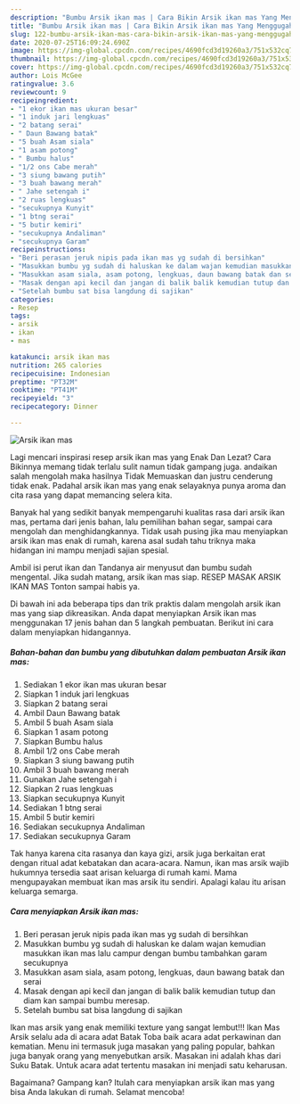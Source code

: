 ```yaml
---
description: "Bumbu Arsik ikan mas | Cara Bikin Arsik ikan mas Yang Menggugah Selera"
title: "Bumbu Arsik ikan mas | Cara Bikin Arsik ikan mas Yang Menggugah Selera"
slug: 122-bumbu-arsik-ikan-mas-cara-bikin-arsik-ikan-mas-yang-menggugah-selera
date: 2020-07-25T16:09:24.690Z
image: https://img-global.cpcdn.com/recipes/4690fcd3d19260a3/751x532cq70/arsik-ikan-mas-foto-resep-utama.jpg
thumbnail: https://img-global.cpcdn.com/recipes/4690fcd3d19260a3/751x532cq70/arsik-ikan-mas-foto-resep-utama.jpg
cover: https://img-global.cpcdn.com/recipes/4690fcd3d19260a3/751x532cq70/arsik-ikan-mas-foto-resep-utama.jpg
author: Lois McGee
ratingvalue: 3.6
reviewcount: 9
recipeingredient:
- "1 ekor ikan mas ukuran besar"
- "1 induk jari lengkuas"
- "2 batang serai"
- " Daun Bawang batak"
- "5 buah Asam siala"
- "1 asam potong"
- " Bumbu halus"
- "1/2 ons Cabe merah"
- "3 siung bawang putih"
- "3 buah bawang merah"
- " Jahe setengah i"
- "2 ruas lengkuas"
- "secukupnya Kunyit"
- "1 btng serai"
- "5 butir kemiri"
- "secukupnya Andaliman"
- "secukupnya Garam"
recipeinstructions:
- "Beri perasan jeruk nipis pada ikan mas yg sudah di bersihkan"
- "Masukkan bumbu yg sudah di haluskan ke dalam wajan kemudian masukkan ikan mas lalu campur dengan bumbu tambahkan garam secukupnya"
- "Masukkan asam siala, asam potong, lengkuas, daun bawang batak dan serai"
- "Masak dengan api kecil dan jangan di balik balik kemudian tutup dan diam kan sampai bumbu meresap."
- "Setelah bumbu sat bisa langdung di sajikan"
categories:
- Resep
tags:
- arsik
- ikan
- mas

katakunci: arsik ikan mas 
nutrition: 265 calories
recipecuisine: Indonesian
preptime: "PT32M"
cooktime: "PT41M"
recipeyield: "3"
recipecategory: Dinner

---
```



![Arsik ikan mas](https://img-global.cpcdn.com/recipes/4690fcd3d19260a3/751x532cq70/arsik-ikan-mas-foto-resep-utama.jpg)

Lagi mencari inspirasi resep arsik ikan mas yang Enak Dan Lezat? Cara Bikinnya memang tidak terlalu sulit namun tidak gampang juga. andaikan salah mengolah maka hasilnya Tidak Memuaskan dan justru cenderung tidak enak. Padahal arsik ikan mas yang enak selayaknya punya aroma dan cita rasa yang dapat memancing selera kita.

Banyak hal yang sedikit banyak mempengaruhi kualitas rasa dari arsik ikan mas, pertama dari jenis bahan, lalu pemilihan bahan segar, sampai cara mengolah dan menghidangkannya. Tidak usah pusing jika mau menyiapkan arsik ikan mas enak di rumah, karena asal sudah tahu triknya maka hidangan ini mampu menjadi sajian spesial.

Ambil isi perut ikan dan Tandanya air menyusut dan bumbu sudah mengental. Jika sudah matang, arsik ikan mas siap. RESEP MASAK ARSIK IKAN MAS Tonton sampai habis ya.


Di bawah ini ada beberapa tips dan trik praktis dalam mengolah arsik ikan mas yang siap dikreasikan. Anda dapat menyiapkan Arsik ikan mas menggunakan 17 jenis bahan dan 5 langkah pembuatan. Berikut ini cara dalam menyiapkan hidangannya.

<!--inarticleads1-->

##### Bahan-bahan dan bumbu yang dibutuhkan dalam pembuatan Arsik ikan mas:

1. Sediakan 1 ekor ikan mas ukuran besar
1. Siapkan 1 induk jari lengkuas
1. Siapkan 2 batang serai
1. Ambil  Daun Bawang batak
1. Ambil 5 buah Asam siala
1. Siapkan 1 asam potong
1. Siapkan  Bumbu halus
1. Ambil 1/2 ons Cabe merah
1. Siapkan 3 siung bawang putih
1. Ambil 3 buah bawang merah
1. Gunakan  Jahe setengah i
1. Siapkan 2 ruas lengkuas
1. Siapkan secukupnya Kunyit
1. Sediakan 1 btng serai
1. Ambil 5 butir kemiri
1. Sediakan secukupnya Andaliman
1. Sediakan secukupnya Garam


Tak hanya karena cita rasanya dan kaya gizi, arsik juga berkaitan erat dengan ritual adat kebatakan dan acara-acara. Namun, ikan mas arsik wajib hukumnya tersedia saat arisan keluarga di rumah kami. Mama mengupayakan membuat ikan mas arsik itu sendiri. Apalagi kalau itu arisan keluarga semarga. 

<!--inarticleads2-->

##### Cara menyiapkan Arsik ikan mas:

1. Beri perasan jeruk nipis pada ikan mas yg sudah di bersihkan
1. Masukkan bumbu yg sudah di haluskan ke dalam wajan kemudian masukkan ikan mas lalu campur dengan bumbu tambahkan garam secukupnya
1. Masukkan asam siala, asam potong, lengkuas, daun bawang batak dan serai
1. Masak dengan api kecil dan jangan di balik balik kemudian tutup dan diam kan sampai bumbu meresap.
1. Setelah bumbu sat bisa langdung di sajikan


Ikan mas arsik yang enak memiliki texture yang sangat lembut!!! Ikan Mas Arsik selalu ada di acara adat Batak Toba baik acara adat perkawinan dan kematian. Menu ini termasuk juga masakan yang paling popular, bahkan juga banyak orang yang menyebutkan arsik. Masakan ini adalah khas dari Suku Batak. Untuk acara adat tertentu masakan ini menjadi satu keharusan. 

Bagaimana? Gampang kan? Itulah cara menyiapkan arsik ikan mas yang bisa Anda lakukan di rumah. Selamat mencoba!
